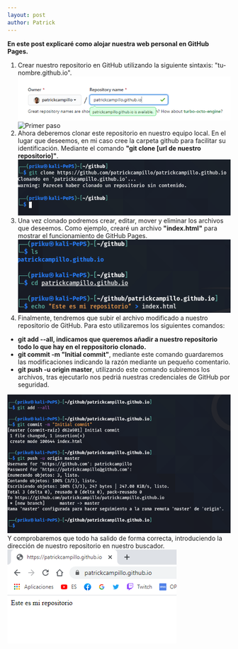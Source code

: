 ```yaml
---
layout: post
author: Patrick
---
```

<b>En este post explicaré como alojar nuestra web personal en GitHub Pages.</b>

1. Crear nuestro repositorio en GitHub utilizando la siguiente sintaxis: "tu-nombre.github.io".<br/>
![jekyll](/assets/img/githubpages/1.png)
<img src="https://patrickcampillo.github.io/assets/img/githubpages/1.png" alt="Primer paso"><br/>
2. Ahora deberemos clonar este repositorio en nuestro equipo local. En el lugar que deseemos, en mi caso cree la carpeta github para facilitar su identificación. Mediante el comando <b>"git clone [url de nuestro repositorio]"</b>.<br/>
<img src="assets/img/githubpages/2.png" alt="Segundo paso"><br/>
3. Una vez clonado podremos crear, editar, mover y eliminar los archivos que deseemos. Como ejemplo, crearé un archivo <b>"index.html"</b> para mostrar el funcionamiento de GitHub Pages.<br/>
<img src="assets/img/githubpages/3.png" alt="Tercer paso"><br/>
4. Finalmente, tendremos que subir el archivo modificado a nuestro repositorio de GitHub. Para esto utilizaremos los siguientes comandos: 
<ul>
    <li><b>git add --all, indicamos que queremos añadir a nuestro repositorio todo lo que hay en el reppositorio clonado.</b></li>
    <li><b>git commit -m "Initial commit"</b>, mediante este comando guardaremos las modificaciones indicando la razón mediante un pequeño comentario.</li>
    <li><b>git push -u origin master</b>, utilizando este comando subiremos los archivos, tras ejecutarlo nos pedriá nuestras credenciales de GitHub por seguridad.</li>
</ul>
<img src="/assets/img/githubpages/4.png" alt="Cuarto paso"><br/>
Y comprobaremos que todo ha salido de forma correcta, introduciendo la dirección de nuestro repositorio en nuestro buscador.<br/>
<img src="assets/img/githubpages/5.png" alt="Comprobación">
